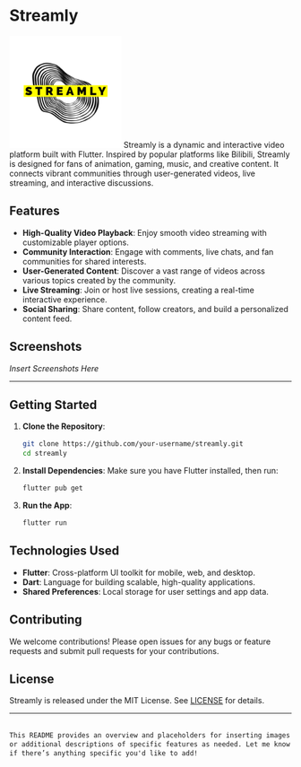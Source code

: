 # Streamly

[//]: # (![Streamly Logo]&#40;images/logo.png&#41;)
<img src="images/logo.png" alt="Description" height="200">
Streamly is a dynamic and interactive video platform built with Flutter. Inspired by popular platforms like Bilibili, Streamly is designed for fans of animation, gaming, music, and creative content. It connects vibrant communities through user-generated videos, live streaming, and interactive discussions.

## Features

- **High-Quality Video Playback**: Enjoy smooth video streaming with customizable player options.
- **Community Interaction**: Engage with comments, live chats, and fan communities for shared interests.
- **User-Generated Content**: Discover a vast range of videos across various topics created by the community.
- **Live Streaming**: Join or host live sessions, creating a real-time interactive experience.
- **Social Sharing**: Share content, follow creators, and build a personalized content feed.

## Screenshots

*Insert Screenshots Here*

---

## Getting Started

1. **Clone the Repository**:
   ```bash
   git clone https://github.com/your-username/streamly.git
   cd streamly
   ```

2. **Install Dependencies**:
   Make sure you have Flutter installed, then run:
   ```bash
   flutter pub get
   ```

3. **Run the App**:
   ```bash
   flutter run
   ```

## Technologies Used

- **Flutter**: Cross-platform UI toolkit for mobile, web, and desktop.
- **Dart**: Language for building scalable, high-quality applications.
- **Shared Preferences**: Local storage for user settings and app data.

## Contributing

We welcome contributions! Please open issues for any bugs or feature requests and submit pull requests for your contributions.

## License

Streamly is released under the MIT License. See [LICENSE](LICENSE) for details.

---

[//]: # (*Insert Additional Pictures Here, such as app icons, banners, or in-app screen flows*)
```

This README provides an overview and placeholders for inserting images or additional descriptions of specific features as needed. Let me know if there’s anything specific you'd like to add!